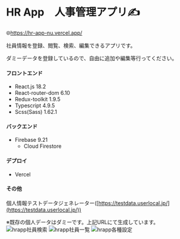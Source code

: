 # HR App　人事管理アプリ✍️
🌐https://hr-app-nu.vercel.app/

社員情報を登録、閲覧、検索、編集できるアプリです。

ダミーデータを登録しているので、自由に追加や編集等行ってください。


#### フロントエンド
- React.js 18.2
- React-router-dom 6.10
- Redux-toolkit 1.9.5
- Typescript 4.9.5
- Scss(Sass) 1.62.1

#### バックエンド
- Firebase 9.21
  - Cloud Firestore

#### デプロイ
- Vercel

#### その他
個人情報テストデータジェネレーター([https://testdata.userlocal.jp/](https://testdata.userlocal.jp/))

※既存の個人データはダミーです。上記URLにて生成しています。
![hrapp社員検索](https://github.com/michiru-dev/HR-app/assets/105535906/ccdc8cde-7a0b-4ff8-86d7-c2b5b6703dc7)
![hrapp社員一覧](https://github.com/michiru-dev/HR-app/assets/105535906/179850cf-097b-455c-b386-1c37f3dbce78)
![hrapp各種設定](https://github.com/michiru-dev/HR-app/assets/105535906/bb858fea-554a-4a09-9a36-b01e7d8bb834)




